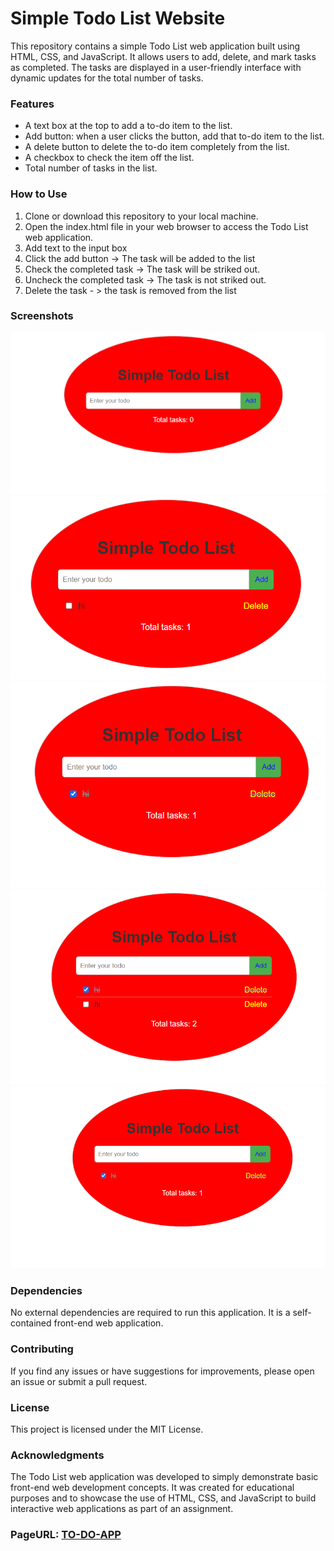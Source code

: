 # Simple Todo List Website
This repository contains a simple Todo List web application built using HTML, CSS, and JavaScript. It allows users to add, delete, and mark tasks as completed. The tasks are displayed in a user-friendly interface with dynamic updates for the total number of tasks.

### Features
* A text box at the top to add a to-do item to the list.
* Add button: when a user clicks the button, add that to-do item to the list.
* A delete button to delete the to-do item completely from the list.
* A checkbox to check the item off the list.
* Total number of tasks in the list.

### How to Use
1. Clone or download this repository to your local machine.
2. Open the index.html file in your web browser to access the Todo List web application.
3. Add text to the input box
4. Click the add button -> The task will be added to the list
5. Check the completed task -> The task will be striked out.
6. Uncheck the completed task -> The task is not striked out.
7. Delete the task - > the task is removed from the list

### Screenshots
![Todo List Screenshot](img/1.png)
![Todo List Screenshot](img/2.png)
![Todo List Screenshot](img/3.png)
![Todo List Screenshot](img/4.png)
![Todo List Screenshot](img/5.png)


### Dependencies
No external dependencies are required to run this application. It is a self-contained front-end web application.

### Contributing
If you find any issues or have suggestions for improvements, please open an issue or submit a pull request.

### License
This project is licensed under the MIT License.

### Acknowledgments
The Todo List web application was developed to simply demonstrate basic front-end web development concepts. It was created for educational purposes and to showcase the use of HTML, CSS, and JavaScript to build interactive web applications as part of an assignment.

### PageURL: [TO-DO-APP](https://gokuldevp.github.io/To-Do-List/)
